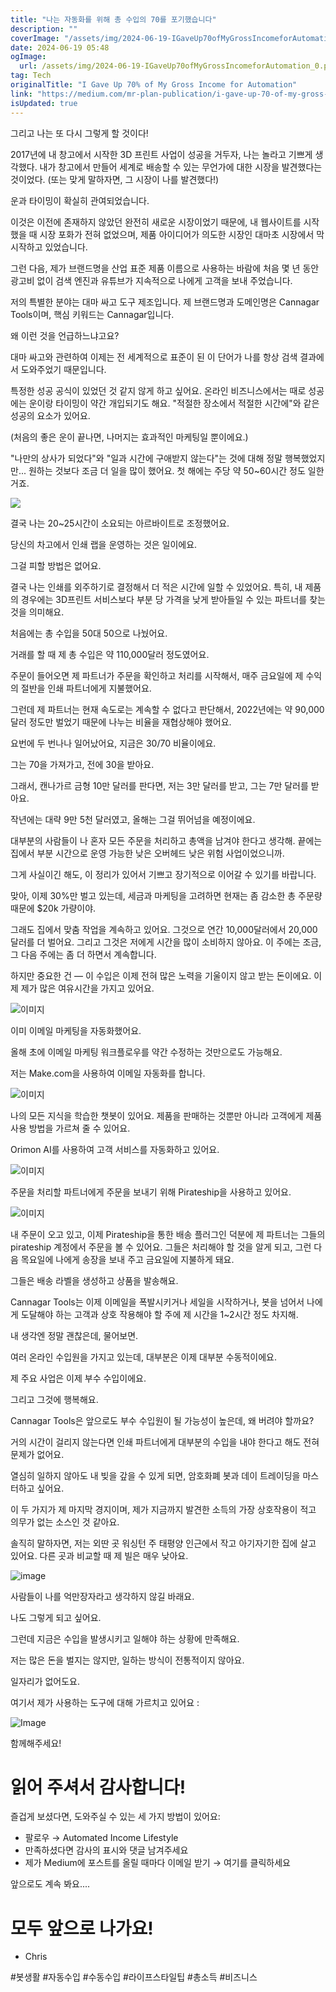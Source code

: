 ```yaml
---
title: "나는 자동화를 위해 총 수입의 70를 포기했습니다"
description: ""
coverImage: "/assets/img/2024-06-19-IGaveUp70ofMyGrossIncomeforAutomation_0.png"
date: 2024-06-19 05:48
ogImage:
  url: /assets/img/2024-06-19-IGaveUp70ofMyGrossIncomeforAutomation_0.png
tag: Tech
originalTitle: "I Gave Up 70% of My Gross Income for Automation"
link: "https://medium.com/mr-plan-publication/i-gave-up-70-of-my-gross-income-for-automation-56201446a729"
isUpdated: true
---
```


그리고 나는 또 다시 그렇게 할 것이다!

2017년에 내 창고에서 시작한 3D 프린트 사업이 성공을 거두자, 나는 놀라고 기쁘게 생각했다. 내가 창고에서 만들어 세계로 배송할 수 있는 무언가에 대한 시장을 발견했다는 것이었다. (또는 맞게 말하자면, 그 시장이 나를 발견했다!)

운과 타이밍이 확실히 관여되었습니다.

이것은 이전에 존재하지 않았던 완전히 새로운 시장이었기 때문에, 내 웹사이트를 시작했을 때 시장 포화가 전혀 없었으며, 제품 아이디어가 의도한 시장인 대마초 시장에서 막 시작하고 있었습니다.

<div class="content-ad"></div>

그런 다음, 제가 브랜드명을 산업 표준 제품 이름으로 사용하는 바람에 처음 몇 년 동안 광고비 없이 검색 엔진과 유튜브가 지속적으로 나에게 고객을 보내 주었습니다.

저의 특별한 분야는 대마 싸고 도구 제조입니다. 제 브랜드명과 도메인명은 Cannagar Tools이며, 핵심 키워드는 Cannagar입니다.

왜 이런 것을 언급하느냐고요?

대마 싸고와 관련하여 이제는 전 세계적으로 표준이 된 이 단어가 나를 항상 검색 결과에서 도와주었기 때문입니다.

<div class="content-ad"></div>

특정한 성공 공식이 있었던 것 같지 않게 하고 싶어요. 온라인 비즈니스에서는 때로 성공에는 운이랑 타이밍이 약간 개입되기도 해요. "적절한 장소에서 적절한 시간에"와 같은 성공의 요소가 있어요.

(처음의 좋은 운이 끝나면, 나머지는 효과적인 마케팅일 뿐이에요.)

"나만의 상사가 되었다"와 "일과 시간에 구애받지 않는다"는 것에 대해 정말 행복했었지만... 원하는 것보다 조금 더 일을 많이 했어요. 첫 해에는 주당 약 50~60시간 정도 일한 거죠.

<img src="/assets/img/2024-06-19-IGaveUp70ofMyGrossIncomeforAutomation_0.png" />

<div class="content-ad"></div>

결국 나는 20~25시간이 소요되는 아르바이트로 조정했어요.

당신의 차고에서 인쇄 랩을 운영하는 것은 일이에요.

그걸 피할 방법은 없어요.

결국 나는 인쇄를 외주하기로 결정해서 더 적은 시간에 일할 수 있었어요. 특히, 내 제품의 경우에는 3D프린트 서비스보다 부분 당 가격을 낮게 받아들일 수 있는 파트너를 찾는 것을 의미해요.

<div class="content-ad"></div>

처음에는 총 수입을 50대 50으로 나눴어요.

거래를 할 때 제 총 수입은 약 110,000달러 정도였어요.

주문이 들어오면 제 파트너가 주문을 확인하고 처리를 시작해서, 매주 금요일에 제 수익의 절반을 인쇄 파트너에게 지불했어요.

그런데 제 파트너는 현재 속도로는 계속할 수 없다고 판단해서, 2022년에는 약 90,000달러 정도만 벌었기 때문에 나누는 비율을 재협상해야 했어요.

<div class="content-ad"></div>

요번에 두 번나나 일어났어요, 지금은 30/70 비율이에요.

그는 70을 가져가고, 전에 30을 받아요.

그래서, 캔나가르 금형 10만 달러를 판다면, 저는 3만 달러를 받고, 그는 7만 달러를 받아요.

작년에는 대략 9만 5천 달러였고, 올해는 그걸 뛰어넘을 예정이에요.

<div class="content-ad"></div>

대부분의 사람들이 나 혼자 모든 주문을 처리하고 총액을 남겨야 한다고 생각해. 끝에는 집에서 부분 시간으로 운영 가능한 낮은 오버헤드 낮은 위험 사업이었으니까.

그게 사실이긴 해도, 이 정리가 있어서 기쁘고 장기적으로 이어갈 수 있기를 바랍니다.

맞아, 이제 30%만 벌고 있는데, 세금과 마케팅을 고려하면 현재는 좀 감소한 총 주문량 때문에 $20k 가량이야.

<div class="content-ad"></div>

그래도 집에서 맞춤 작업을 계속하고 있어요. 그것으로 연간 10,000달러에서 20,000달러를 더 벌어요. 그리고 그것은 저에게 시간을 많이 소비하지 않아요. 이 주에는 조금, 그 다음 주에는 좀 더 하면서 계속합니다.

하지만 중요한 건 — 이 수입은 이제 전혀 많은 노력을 기울이지 않고 받는 돈이에요. 이제 제가 많은 여유시간을 가지고 있어요.

![이미지](/assets/img/2024-06-19-IGaveUp70ofMyGrossIncomeforAutomation_1.png)

이미 이메일 마케팅을 자동화했어요.

<div class="content-ad"></div>

올해 초에 이메일 마케팅 워크플로우를 약간 수정하는 것만으로도 가능해요.

저는 Make.com을 사용하여 이메일 자동화를 합니다.

![이미지](/assets/img/2024-06-19-IGaveUp70ofMyGrossIncomeforAutomation_2.png)

나의 모든 지식을 학습한 챗봇이 있어요. 제품을 판매하는 것뿐만 아니라 고객에게 제품 사용 방법을 가르쳐 줄 수 있어요.

<div class="content-ad"></div>

Orimon AI를 사용하여 고객 서비스를 자동화하고 있어요.

![이미지](/assets/img/2024-06-19-IGaveUp70ofMyGrossIncomeforAutomation_3.png)

주문을 처리할 파트너에게 주문을 보내기 위해 Pirateship을 사용하고 있어요.

![이미지](/assets/img/2024-06-19-IGaveUp70ofMyGrossIncomeforAutomation_4.png)

<div class="content-ad"></div>

내 주문이 오고 있고, 이제 Pirateship을 통한 배송 플러그인 덕분에 제 파트너는 그들의 pirateship 계정에서 주문을 볼 수 있어요. 그들은 처리해야 할 것을 알게 되고, 그런 다음 목요일에 나에게 송장을 보내 주고 금요일에 지불하게 돼요.

그들은 배송 라벨을 생성하고 상품을 발송해요.

Cannagar Tools는 이제 이메일을 폭발시키거나 세일을 시작하거나, 봇을 넘어서 나에게 도달해야 하는 고객과 상호 작용해야 할 주에 제 시간을 1~2시간 정도 차지해.

내 생각엔 정말 괜찮은데, 물어보면.

<div class="content-ad"></div>

여러 온라인 수입원을 가지고 있는데, 대부분은 이제 대부분 수동적이에요.

제 주요 사업은 이제 부수 수입이에요.

그리고 그것에 행복해요.

Cannagar Tools은 앞으로도 부수 수입원이 될 가능성이 높은데, 왜 버려야 할까요?

<div class="content-ad"></div>

거의 시간이 걸리지 않는다면 인쇄 파트너에게 대부분의 수입을 내야 한다고 해도 전혀 문제가 없어요.

열심히 일하지 않아도 내 빚을 갚을 수 있게 되면, 암호화폐 봇과 데이 트레이딩을 마스터하고 싶어요.

이 두 가지가 제 마지막 경지이며, 제가 지금까지 발견한 소득의 가장 상호작용이 적고 의무가 없는 소스인 것 같아요.

솔직히 말하자면, 저는 외딴 곳 워싱턴 주 태평양 인근에서 작고 아기자기한 집에 살고 있어요. 다른 곳과 비교할 때 제 빌은 매우 낮아요.

<div class="content-ad"></div>

![image](/assets/img/2024-06-19-IGaveUp70ofMyGrossIncomeforAutomation_5.png)

사람들이 나를 억만장자라고 생각하지 않길 바래요.

나도 그렇게 되고 싶어요.

그런데 지금은 수입을 발생시키고 일해야 하는 상황에 만족해요.

<div class="content-ad"></div>

저는 많은 돈을 벌지는 않지만, 일하는 방식이 전통적이지 않아요.

일자리가 없어도요.

여기서 제가 사용하는 도구에 대해 가르치고 있어요 :

![Image](/assets/img/2024-06-19-IGaveUp70ofMyGrossIncomeforAutomation_6.png)

<div class="content-ad"></div>

함께해주세요!

# 읽어 주셔서 감사합니다!

즐겁게 보셨다면, 도와주실 수 있는 세 가지 방법이 있어요:

- 팔로우 → Automated Income Lifestyle
- 만족하셨다면 감사의 표시와 댓글 남겨주세요
- 제가 Medium에 포스트를 올릴 때마다 이메일 받기 → 여기를 클릭하세요

<div class="content-ad"></div>

앞으로도 계속 봐요....

# 모두 앞으로 나가요!

- Chris

#봇생활 #자동수입 #수동수입 #라이프스타일팁 #총소득 #비즈니스
